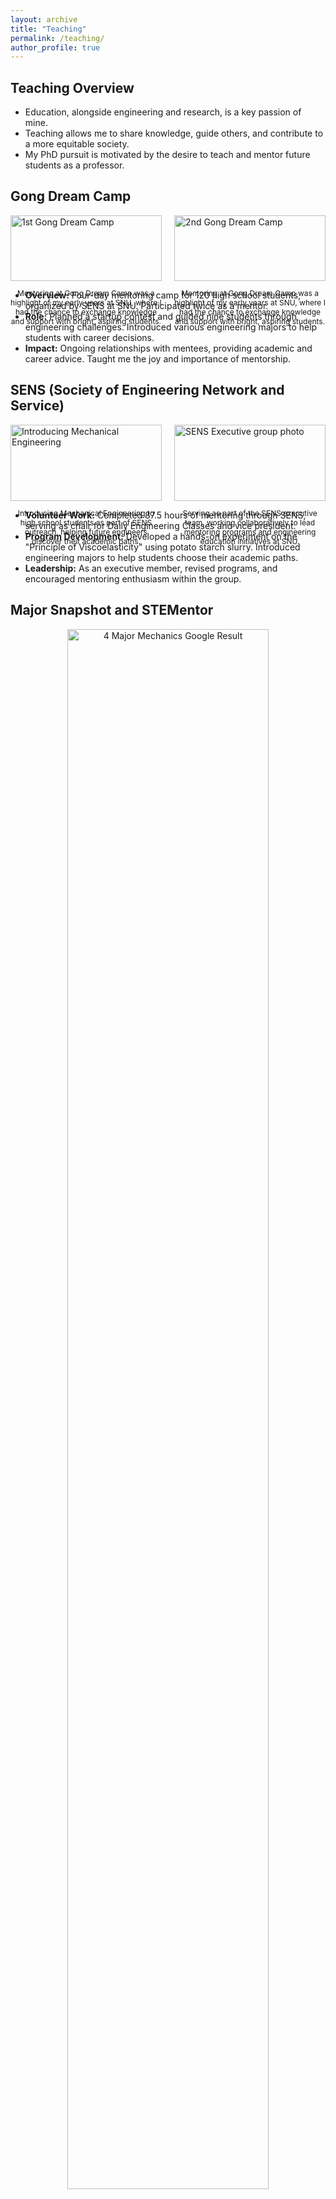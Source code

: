 ```yaml
---
layout: archive
title: "Teaching"
permalink: /teaching/
author_profile: true
---
```


## Teaching Overview

- Education, alongside engineering and research, is a key passion of mine.
- Teaching allows me to share knowledge, guide others, and contribute to a more equitable society.
- My PhD pursuit is motivated by the desire to teach and mentor future students as a professor.

## Gong Dream Camp

<div style="display: flex; justify-content: space-between;">
    <div style="width: 48%;">
        <img src="https://cksdml1014.github.io/chanisong/images/Gongdream1.jpg" alt="1st Gong Dream Camp" style="width: 100%;">
        <p style="font-size: 12px; text-align: center;">Mentoring at Gong Dream Camp was a highlight of my early years at SNU, where I had the chance to exchange knowledge and support with bright, aspiring students.</p>
    </div>
    <div style="width: 48%;">
        <img src="https://cksdml1014.github.io/chanisong/images/GongDream2.jpg" alt="2nd Gong Dream Camp" style="width: 100%;">
        <p style="font-size: 12px; text-align: center;">Mentoring at Gong Dream Camp was a highlight of my early years at SNU, where I had the chance to exchange knowledge and support with bright, aspiring students.</p>
    </div>
</div>

- **Overview:** Four-day mentoring camp for 120 high school students, organized by SENS at SNU. Participated twice as a mentor.
- **Role:** Planned a startup contest and guided nine students through engineering challenges. Introduced various engineering majors to help students with career decisions.
- **Impact:** Ongoing relationships with mentees, providing academic and career advice. Taught me the joy and importance of mentorship.

## SENS (Society of Engineering Network and Service)

<div style="display: flex; justify-content: space-between;">
    <div style="width: 48%;">
        <img src="https://cksdml1014.github.io/chanisong/images/SENS1.jpeg" alt="Introducing Mechanical Engineering" style="width: 100%;">
        <p style="font-size: 12px; text-align: center;">Introducing Mechanical Engineering to high school students as part of SENS outreach, helping future engineers discover their academic paths.</p>
    </div>
    <div style="width: 48%;">
        <img src="https://cksdml1014.github.io/chanisong/images/SENS2.jpeg" alt="SENS Executive group photo" style="width: 100%;">
        <p style="font-size: 12px; text-align: center;">Serving as part of the SENS executive team, working collaboratively to lead mentoring programs and engineering education initiatives at SNU.</p>
    </div>
</div>

- **Volunteer Work:** Completed 87.5 hours of mentoring through SENS, serving as chair for Daily Engineering Classes and vice president.
- **Program Development:** Developed a hands-on experiment on the "Principle of Viscoelasticity" using potato starch slurry. Introduced engineering majors to help students choose their academic paths.
- **Leadership:** As an executive member, revised programs, and encouraged mentoring enthusiasm within the group.

## Major Snapshot and STEMentor

<div style="text-align: center;">
    <img src="https://cksdml1014.github.io/chanisong/images/majorsnapshot2.png" alt="4 Major Mechanics Google Result" style="width: 80%;">
    <p style="font-size: 12px;">My STEMentor article on the 4 Major Mechanics was listed as a top search result by Google, reflecting the significant reach and impact of my educational contributions.</p>
</div>

- **Motivation:** Recognized the need for accessible information on engineering majors, leading to contributions beyond face-to-face mentoring.
- **STEMentor Contributions:** Initiated the "Major Snapshot" program on **[STEMentor](https://stementor.tistory.com/)**, offering insights into different engineering majors.
- **Impact:** Authored articles on "4 Major Mechanics," "Robotics," and "Mechanics and Design" with over 22,000 views. The "4 Major Mechanics" article reached 17,000 views and was the top Google search result for "4대역학."

## Vision Exhibition

<div style="display: flex; justify-content: space-between;">
    <div style="width: 48%;">
        <img src="https://cksdml1014.github.io/chanisong/images/VE1.jpg" alt="Vision Exhibition 1" style="width: 100%;">
        <p style="font-size: 12px; text-align: center;">Presenting on Mechanism Design Automation Technology at the Vision Exhibition, engaging students in cutting-edge engineering concepts.</p>
    </div>
    <div style="width: 48%;">
        <img src="https://cksdml1014.github.io/chanisong/images/VE2.jpg" alt="Vision Exhibition 2" style="width: 100%;">
        <p style="font-size: 12px; text-align: center;">Leading a diverse group of 100 students and mentors at the Vision Exhibition, sharing insights on engineering and inspiring future innovators.</p>
    </div>
</div>

- **Audience:** Presented to over 100 SNU freshmen and sophomores from the College of Engineering.
- **Presentation:** Introduced Mechanism Design Automation Technology and shared experiences as an exchange student at RWTH Aachen University and a researcher at **IDeAOcean**.
- **Impact:** Provided guidance to younger students in navigating academic and career paths in engineering.

## Observations on Teaching and Curriculum Development

- **Role:** Provided detailed feedback on teaching methods and course improvements in SNU Mechanical Engineering, leading to better lab resources and revised course structures.
- **Impact:** Offered suggestions that resulted in new computers and course structure revisions at SNU.

## Undergraduate Tutor

- **Role:** Tutored freshmen in calculus, helping 10 students overcome challenges and improve their problem-solving skills.

## Private Tutor

- **Role:** Worked as a private tutor for in total 8 middle and high school students, teaching math and physics from middle school to college level.
- **Strengths:** Identified students' weak areas and simplified complex concepts for effective learning. All students showed measurable progress.
